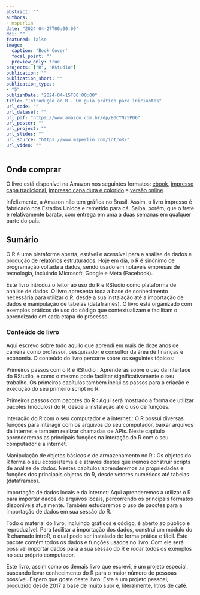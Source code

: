 ```yaml
---
abstract: ""
authors:
- msperlin
date: "2024-04-27T00:00:00"
doi: ""
featured: false
image:
  caption: 'Book Cover'
  focal_point: ""
  preview_only: true
projects: ["R", "RStudio"]
publication: ""
publication_short: ""
publication_types:
- "5"
publishDate: "2024-04-15T00:00:00"
title: "Introdução ao R - Um guia prático para iniciantes"
url_code: ""
url_dataset: ""
url_pdf: "https://www.amazon.com.br/dp/B0CYN25PD6"
url_poster: ""
url_project: ""
url_slides: ""
url_source: "https://www.msperlin.com/introR/"
url_video: ""
---
```


## Onde comprar

O livro está disponível na Amazon nos seguintes formatos: [ebook](https://www.amazon.com.br/dp/B0CYN25PD6), [impresso capa tradicional](https://www.amazon.com/dp/B0D2W2W29W), [impresso capa dura e colorido](https://www.amazon.com/dp/B0D2XNVXGY) e [versão online](https://www.msperlin.com/introR/). 

<div class="alert alert-danger">
Infelizmente, a Amazon não tem gráfica no Brasil. Assim, o livro impresso é fabricado nos Estados Unidos e remetido para cá. Saiba, porém, que o frete é relativamente barato, com entrega em uma a duas semanas em qualquer parte do país. 
</div>

## Sumário

O R é uma plataforma aberta, estável e acessível para a análise de dados e produção de relatórios estruturados. Hoje em dia, o R é sinônimo de programação voltada a dados, sendo usado em notáveis empresas de tecnologia, incluindo Microsoft, Google e Meta (Facebook).

Este livro introduz o leitor ao uso do R e RStudio como plataforma de análise de dados. O livro apresenta toda a base de conhecimento necessária para utilizar o R, desde a sua instalação até a importação de dados e manipulação de tabelas (dataframes). O livro está organizado com exemplos práticos de uso do código que contextualizam e facilitam o aprendizado em cada etapa do processo.

### Conteúdo do livro

Aqui escrevo sobre tudo aquilo que aprendi em mais de doze anos de carreira como professor, pesquisador e consultor da área de finanças e economia. O conteúdo do livro percorre sobre os seguintes tópicos:

Primeiros passos com o R e RStudio
: Aprenderás sobre o uso da interface do RStudio, e como o mesmo pode facilitar significativamente o seu trabalho. Os primeiros capítulos também inclui os passos para a criação e execução do seu primeiro script no R.

Primeiros passos com pacotes do R
: Aqui será mostrado a forma de utilizar pacotes (módulos) do R, desde a instalação até o uso de funções.

Interação do R com o seu computador e a internet
: O R possui diversas funções para interagir com os arquivos do seu computador, baixar arquivos da internet e também realizar chamadas de APIs. Neste capítulo aprenderemos as principais funções na interação do R com o seu computador e a internet.

Manipulação de objetos básicos e de armazenamento no R
: Os objetos do R forma o seu ecossistema e é através destes que iremos construir scripts de análise de dados. Nestes capítulos aprenderemos as propriedades e funções dos principais objetos do R, desde vetores numéricos até tabelas (dataframes).

Importação de dados locais e da internet:
 Aqui aprenderemos a utilizar o R para importar dados de arquivos locais, percorrendo os principais formatos disponíveis atualmente. Também estudaremos o uso de pacotes para a importação de dados em sua sessão do R.

Todo o material do livro, incluindo gráficos e código, é aberto ao público e reproduzível. Para facilitar a importação dos dados, construí um módulo do R chamado introR, o qual pode ser instalado de forma prática e fácil. Este pacote contém todos os dados e funções usados no livro. Com ele será possível importar dados para a sua sessão do R e rodar todos os exemplos no seu próprio computador.

Este livro, assim como os demais livro que escrevi, é um projeto especial, buscando levar conhecimento do R para o maior número de pessoas possível. Espero que goste deste livro. Este é um projeto pessoal, produzido desde 2017 a base de muito suor e, literalmente, litros de café.


